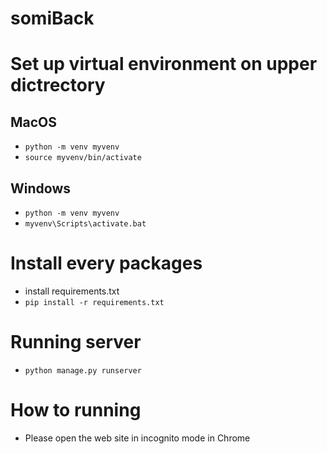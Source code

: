 # somiBack
# Set up virtual environment on upper dictrectory
## MacOS
- `python -m venv myvenv`
- `source myvenv/bin/activate`

## Windows
- `python -m venv myvenv`
- `myvenv\Scripts\activate.bat`


# Install every packages
- install requirements.txt
- `pip install -r requirements.txt`

# Running server
- `python manage.py runserver`

# How to running
- Please open the web site in incognito mode in Chrome
